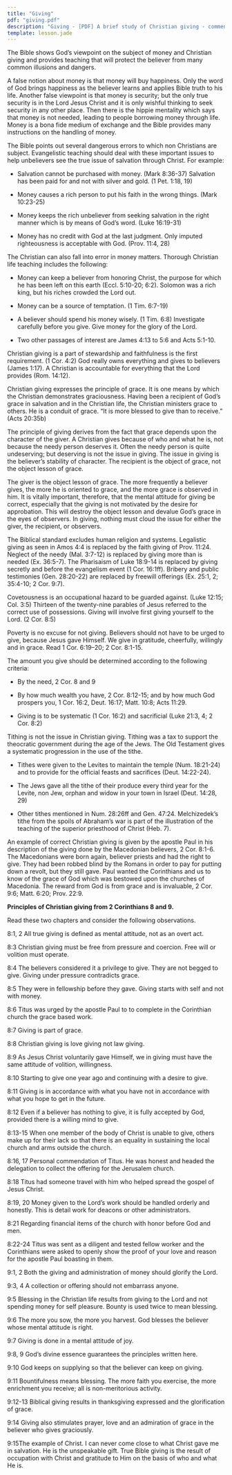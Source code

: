```yaml
---
title: "Giving"
pdf: "giving.pdf"
description: "Giving - [PDF] A brief study of Christian giving - comments on 2 Corinthians 8 and 9."
template: lesson.jade
---
```


The Bible shows God’s viewpoint on the subject of money and Christian giving and provides teaching that will protect the believer from many common illusions and dangers.

A false notion about money is that money will buy happiness. Only the word of God brings happiness as the believer learns and applies Bible truth to his life. Another false viewpoint is that money is security; but the only true security is in the Lord Jesus Christ and it is only wishful thinking to seek security in any other place. Then there is the hippie mentality which says that money is not needed, leading to people borrowing money through life. Money is a bona fide medium of exchange and the Bible provides many instructions on the handling of money.

The Bible points out several dangerous errors to which non Christians are subject. Evangelistic teaching should deal with these important issues to help unbelievers see the true issue of salvation through Christ. For example:

* Salvation cannot be purchased with money. (Mark 8:36-37) Salvation has been paid for and not with silver and gold. (1 Pet. 1:18, 19)

* Money causes a rich person to put his faith in the wrong things. (Mark 10:23-25)

* Money keeps the rich unbeliever from seeking salvation in the right manner which is by means of God’s word. (Luke 16:19-31)

* Money has no credit with God at the last judgment. Only imputed righteousness is acceptable with God. (Prov. 11:4, 28)

The Christian can also fall into error in money matters. Thorough Christian life teaching includes the following:

* Money can keep a believer from honoring Christ, the purpose for which he has been left on this earth (Eccl. 5:10-20; 6:2). Solomon was a rich king, but his riches crowded the Lord out.

* Money can be a source of temptation. (1 Tim. 6:7-19)

* A believer should spend his money wisely. (1 Tim. 6:8) Investigate carefully before you give. Give money for the glory of the Lord.

* Two other passages of interest are James 4:13 to 5:6 and Acts 5:1-10.

Christian giving is a part of stewardship and faithfulness is the first requirement. (1 Cor. 4:2) God really owns everything and gives to believers (James 1:17). A Christian is accountable for everything that the Lord provides (Rom. 14:12).

Christian giving expresses the principle of grace. It is one means by which the Christian demonstrates graciousness. Having been a recipient of God’s grace in salvation and in the Christian life, the Christian ministers grace to others. He is a conduit of grace. “It is more blessed to give than to receive.” (Acts 20:35b)

The principle of giving derives from the fact that grace depends upon the character of the giver. A Christian gives because of who and what he is, not because the needy person deserves it. Often the needy person is quite undeserving; but deserving is not the issue in giving. The issue in giving is the believer’s stability of character. The recipient is the object of grace, not the object lesson of grace.

The giver is the object lesson of grace. The more frequently a believer gives, the more he is oriented to grace, and the more grace is observed in him. It is vitally important, therefore, that the mental attitude for giving be correct, especially that the giving is not motivated by the desire for approbation. This will destroy the object lesson and devalue God’s grace in the eyes of observers. In giving, nothing must cloud the issue for either the giver, the recipient, or observers.

The Biblical standard excludes human religion and systems. Legalistic giving as seen in Amos 4:4 is replaced by the faith giving of Prov. 11:24. Neglect of the needy (Mal. 3:7-12) is replaced by giving more than is needed (Ex. 36:5-7). The Pharisaism of Luke 18:9-14 is replaced by giving secretly and before the evangelism event (1 Cor. 16:1ff). Bribery and public testimonies (Gen. 28:20-22) are replaced by freewill offerings (Ex. 25:1, 2; 35:4-10; 2 Cor. 9:7).

Covetousness is an occupational hazard to be guarded against. (Luke 12:15; Col. 3:5) Thirteen of the twenty-nine parables of Jesus referred to the correct use of possessions. Giving will involve first giving yourself to the Lord. (2 Cor. 8:5)

Poverty is no excuse for not giving. Believers should not have to be urged to give, because Jesus gave Himself. We give in gratitude, cheerfully, willingly and in grace. Read 1 Cor. 6:19–20; 2 Cor. 8:1-15.

The amount you give should be determined according to the following criteria:

* By the need, 2 Cor. 8 and 9

* By how much wealth you have, 2 Cor. 8:12-15; and by how much God prospers you, 1 Cor. 16:2, Deut. 16:17; Matt. 10:8; Acts 11:29.

* Giving is to be systematic (1 Cor. 16:2) and sacrificial (Luke 21:3, 4; 2 Cor. 8:2)

Tithing is not the issue in Christian giving. Tithing was a tax to support the theocratic government during the age of the Jews. The Old Testament gives a systematic progression in the use of the tithe.

* Tithes were given to the Levites to maintain the temple (Num. 18:21-24) and to provide for the official feasts and sacrifices (Deut. 14:22-24).

* The Jews gave all the tithe of their produce every third year for the Levite, non Jew, orphan and widow in your town in Israel (Deut. 14:28, 29)

* Other tithes mentioned in Num. 28:26ff and Gen. 47:24. Melchizedek’s tithe from the spoils of Abraham’s war is part of the illustration of the teaching of the superior priesthood of Christ (Heb. 7).

An example of correct Christian giving is given by the apostle Paul in his description of the giving done by the Macedonian believers, 2 Cor. 8:1-6. The Macedonians were born again, believer priests and had the right to give. They had been robbed blind by the Romans in order to pay for putting down a revolt, but they still gave. Paul wanted the Corinthians and us to know of the grace of God which was bestowed upon the churches of Macedonia. The reward from God is from grace and is
invaluable, 2 Cor. 9:6; Matt. 6:20; Prov. 22:9.

**Principles of Christian giving from 2 Corinthians 8 and 9.**

Read these two chapters and consider the following observations.

8:1, 2 All true giving is defined as mental attitude, not as an overt act.

8:3 Christian giving must be free from pressure and coercion. Free will or volition must operate.

8:4 The believers considered it a privilege to give. They are not begged to give. Giving under pressure contradicts grace.

8:5 They were in fellowship before they gave. Giving starts with self and not with money.

8:6 Titus was urged by the apostle Paul to to complete in the Corinthian church the grace based work.

8:7 Giving is part of grace.

8:8 Christian giving is love giving not law giving.

8:9 As Jesus Christ voluntarily gave Himself, we in giving must have the same attitude of volition, willingness.

8:10 Starting to give one year ago and continuing with a desire to give.

8:11 Giving is in accordance with what you have not in accordance with what you hope to get in the future.

8:12 Even if a believer has nothing to give, it is fully accepted by God, provided there is a willing mind to give.

8:13-15 When one member of the body of Christ is unable to give, others make up for their lack so that there is an equality in sustaining the local church and arms outside the church.

8:16, 17 Personal commendation of Titus. He was honest and headed the delegation to collect the offering for the Jerusalem church.

8:18 Titus had someone travel with him who helped spread the gospel of Jesus Christ.

8:19, 20 Money given to the Lord’s work should be handled orderly and honestly. This is detail work for deacons or other administrators.

8:21 Regarding financial items of the church with honor before God and men.

8:22-24 Titus was sent as a diligent and tested fellow worker and the Corinthians were asked to openly show the proof of your love and reason for the apostle Paul boasting in them.

9:1, 2 Both the giving and administration of money should glorify the Lord.

9:3, 4 A collection or offering should not embarrass anyone.

9:5 Blessing in the Christian life results from giving to the Lord and not spending money for self pleasure. Bounty is used twice to mean blessing.

9:6 The more you sow, the more you harvest. God blesses the believer whose mental attitude is right.

9:7 Giving is done in a mental attitude of joy.

9:8, 9 God’s divine essence guarantees the principles written here.

9:10 God keeps on supplying so that the believer can keep on giving.

9:11 Bountifulness means blessing. The more faith you exercise, the more enrichment you receive; all is non-meritorious activity.

9:12-13 Biblical giving results in thanksgiving expressed and the glorification of grace.

9:14 Giving also stimulates prayer, love and an admiration of grace in the believer who gives graciously.

9:15The example of Christ. I can never come close to what Christ gave me in salvation. He is the unspeakable gift. True Bible giving is the result of occupation with Christ and gratitude to Him on the basis of who and what He is.

